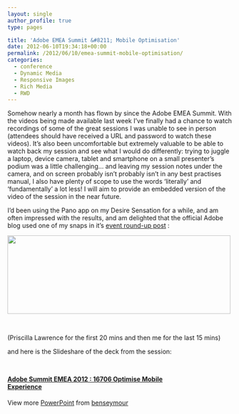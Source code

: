 ```yaml
---
layout: single
author_profile: true
type: pages

title: 'Adobe EMEA Summit &#8211; Mobile Optimisation'
date: 2012-06-10T19:34:18+00:00
permalink: /2012/06/10/emea-summit-mobile-optimisation/
categories:
  - conference
  - Dynamic Media
  - Responsive Images
  - Rich Media
  - RWD
---
```

Somehow nearly a month has flown by since the Adobe EMEA Summit. With the videos being made available last week I&#8217;ve finally had a chance to watch recordings of some of the great sessions I was unable to see in person (attendees should have received a URL and password to watch these videos). It&#8217;s also been uncomfortable but extremely valuable to be able to watch back my session and see what I would do differently: trying to juggle a laptop, device camera, tablet and smartphone on a small presenter&#8217;s podium was a little challenging&#8230; and leaving my session notes under the camera, and on screen probably isn&#8217;t probably isn&#8217;t in any best practises manual, I also have plenty of scope to use the words &#8216;literally&#8217; and &#8216;fundamentally&#8217; a lot less! I will aim to provide an embedded version of the video of the session in the near future.

I&#8217;d been using the Pano app on my Desire Sensation for a while, and am often impressed with the results, and am delighted that the official Adobe blog used one of my snaps in it&#8217;s <a title="Adobe Summit EMEA - it's a wrap" href="http://blogs.adobe.com/adobesummit/adobe-digital-marketing-summit-emea-2012-its-a-wrap/" target="_blank">event round-up post</a> :

<img class="alignnone  wp-image-663" title="PANO_20120516_155428" src="http://ox10.it/allbs/wp-content/uploads/2012/06/PANO_20120516_155428-1024x361.jpg" alt="" width="500" height="176" />

&nbsp;

(Priscilla Lawrence for the first 20 mins and then me for the last 15 mins)



and here is the Slideshare of the deck from the session:

&nbsp;

<div id="__ss_13339320" style="width: 425px;">
  <strong style="display: block; margin: 12px 0 4px;"><a title="Adobe Summit EMEA 2012 : 16706 Optimise Mobile Experience" href="http://www.slideshare.net/benseymour/adobe-summit-emea-2012-16706-optimise-mobile-experience" target="_blank">Adobe Summit EMEA 2012 : 16706 Optimise Mobile Experience</a></strong> </p>

  <div style="padding: 5px 0 12px;">
    View more <a href="http://www.slideshare.net/thecroaker/death-by-powerpoint" target="_blank">PowerPoint</a> from <a href="http://www.slideshare.net/benseymour" target="_blank">benseymour</a>
  </div>
</div>
